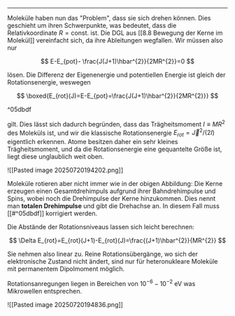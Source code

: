 ***

Moleküle haben nun das "Problem", dass sie sich drehen können. Dies geschieht um ihren Schwerpunkte, was bedeutet, dass die Relativkoordinate $R=\text{const.}$ ist. Die DGL aus [[8.8 Bewegung der Kerne im Molekül]] vereinfacht sich, da ihre Ableitungen wegfallen. Wir müssen also nur

$$
E-E_{pot}- \frac{J(J+1)\hbar^{2}}{2MR^{2}}=0
$$

lösen. Die Differenz der Eigenenergie und potentiellen Energie ist gleich der Rotationsenergie, weswegen

$$
\boxed{E_{rot}(J)=E-E_{pot}=\frac{J(J+1)\hbar^{2}}{2MR^{2}}}
$$

^05dbdf

gilt. Dies lässt sich dadurch begründen, dass das Trägheitsmoment $I\equiv MR^{2}$ des Moleküls ist, und wir die klassische Rotationsenergie $E_{rot}=\vec{J}^{2} /(2I)$ eigentlich erkennen. Atome besitzen daher ein sehr kleines Trägheitsmoment, und da die Rotationsenergie eine gequantelte Größe ist, liegt diese unglaublich weit oben.

![[Pasted image 20250720194202.png]]

Moleküle rotieren aber nicht immer wie in der obigen Abbildung: Die Kerne erzeugen einen Gesamtdrehimpuls aufgrund ihrer Bahndrehimpulse und Spins, wobei noch die Drehimpulse der Kerne hinzukommen. Dies nennt man **totalen Drehimpulse** und gibt die Drehachse an. In diesem Fall muss [[#^05dbdf]] korrigiert werden.

Die Abstände der Rotationsniveaus lassen sich leicht berechnen:

$$
\Delta E_{rot}=E_{rot}(J+1)-E_{rot}(J)=\frac{(J+1)\hbar^{2}}{MR^{2}}
$$

Sie nehmen also linear zu. Reine Rotationsübergänge, wo sich der elektronische Zustand nicht ändert, sind nur für heteronukleare Moleküle mit permanentem Dipolmoment möglich.

Rotationsanregungen liegen in Bereichen von $10^{-6}-10^{-2}\text{ eV}$ was Mikrowellen entsprechen.

![[Pasted image 20250720194836.png]]


